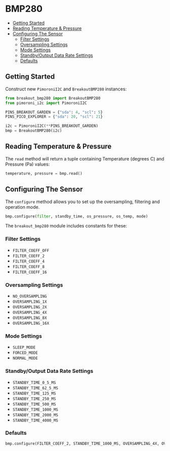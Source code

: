 # BMP280 <!-- omit in toc -->

- [Getting Started](#getting-started)
- [Reading Temperature & Pressure](#reading-temperature--pressure)
- [Configuring The Sensor](#configuring-the-sensor)
  - [Filter Settings](#filter-settings)
  - [Oversampling Settings](#oversampling-settings)
  - [Mode Settings](#mode-settings)
  - [Standby/Output Data Rate Settings](#standbyoutput-data-rate-settings)
  - [Defaults](#defaults)

## Getting Started

Construct new `PimoroniI2C` and `BreakoutBMP280` instances:

```python
from breakout_bmp280 import BreakoutBMP280
from pimoroni_i2c import PimoroniI2C

PINS_BREAKOUT_GARDEN = {"sda": 4, "scl": 5}
PINS_PICO_EXPLORER = {"sda": 20, "scl": 21}

i2c = PimoroniI2C(**PINS_BREAKOUT_GARDEN)
bmp = BreakoutBMP280(i2c)
```

## Reading Temperature & Pressure

The `read` method will return a tuple containing Temperature (degrees C) and Pressure (Pa) values:

```python
temperature, pressure = bmp.read()
```

## Configuring The Sensor

The `configure` method allows you to set up the oversampling, filtering and operation mode.

```python
bmp.configure(filter, standby_time, os_pressure, os_temp, mode)
```

The `breakout_bmp280` module includes constants for these:

### Filter Settings

* `FILTER_COEFF_OFF`
* `FILTER_COEFF_2`
* `FILTER_COEFF_4`
* `FILTER_COEFF_8`
* `FILTER_COEFF_16`

### Oversampling Settings

* `NO_OVERSAMPLING`
* `OVERSAMPLING_1X`
* `OVERSAMPLING_2X`
* `OVERSAMPLING_4X`
* `OVERSAMPLING_8X`
* `OVERSAMPLING_16X`

### Mode Settings

* `SLEEP_MODE`
* `FORCED_MODE`
* `NORMAL_MODE`

### Standby/Output Data Rate Settings

* `STANDBY_TIME_0_5_MS`
* `STANDBY_TIME_62_5_MS`
* `STANDBY_TIME_125_MS`
* `STANDBY_TIME_250_MS`
* `STANDBY_TIME_500_MS`
* `STANDBY_TIME_1000_MS`
* `STANDBY_TIME_2000_MS`
* `STANDBY_TIME_4000_MS`

### Defaults

```python
bmp.configure(FILTER_COEFF_2, STANDBY_TIME_1000_MS, OVERSAMPLING_4X, OVERSAMPLING_4X)
```
